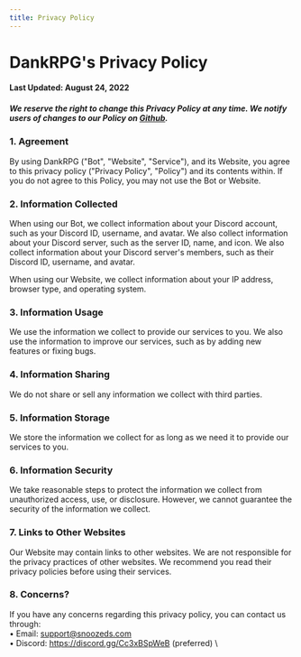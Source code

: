 ```yaml
---
title: Privacy Policy
---
```


# DankRPG's Privacy Policy
#### Last Updated: August 24, 2022
##### We reserve the right to change this Privacy Policy at any time. We notify users of changes to our Policy on [Github](https://github.com/Snoozeds/dankrpg-web/commits/main).

### 1. Agreement
By using DankRPG ("Bot", "Website", "Service"), and its Website, you agree to this privacy policy ("Privacy Policy", "Policy") and its contents within. If you do not agree to this Policy, you may not use the Bot or Website.

### 2. Information Collected
When using our Bot, we collect information about your Discord account, such as your Discord ID, username, and avatar. We also collect information about your Discord server, such as the server ID, name, and icon. We also collect information about your Discord server's members, such as their Discord ID, username, and avatar.

When using our Website, we collect information about your IP address, browser type, and operating system.

### 3. Information Usage
We use the information we collect to provide our services to you. We also use the information to improve our services, such as by adding new features or fixing bugs.

### 4. Information Sharing
We do not share or sell any information we collect with third parties.

### 5. Information Storage
We store the information we collect for as long as we need it to provide our services to you.

### 6. Information Security
We take reasonable steps to protect the information we collect from unauthorized access, use, or disclosure. However, we cannot guarantee the security of the information we collect.

### 7. Links to Other Websites
Our Website may contain links to other websites. We are not responsible for the privacy practices of other websites. We recommend you read their privacy policies before using their services.

### 8. Concerns?
If you have any concerns regarding this privacy policy, you can contact us through: \
• Email: support@snoozeds.com \
• Discord: https://discord.gg/Cc3xBSpWeB (preferred) \
